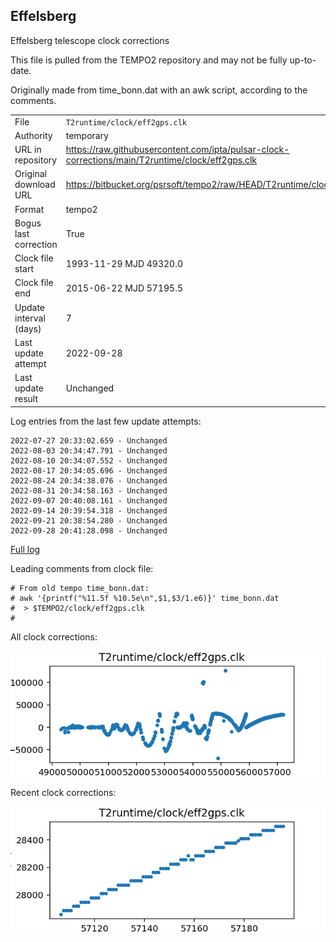 
## Effelsberg

Effelsberg telescope clock corrections

This file is pulled from the TEMPO2 repository and may not be fully up-to-date.

Originally made from time_bonn.dat with an awk script, according to
the comments.

|     |     |
|:--- |:--- |
| File | `T2runtime/clock/eff2gps.clk` |
| Authority | temporary |
| URL in repository | <https://raw.githubusercontent.com/ipta/pulsar-clock-corrections/main/T2runtime/clock/eff2gps.clk> |
| Original download URL | <https://bitbucket.org/psrsoft/tempo2/raw/HEAD/T2runtime/clock/eff2gps.clk> |
| Format | tempo2 |
| Bogus last correction | True |
| Clock file start | 1993-11-29 MJD 49320.0 |
| Clock file end | 2015-06-22 MJD 57195.5 |
| Update interval (days) | 7 |
| Last update attempt | 2022-09-28 |
| Last update result | Unchanged |

Log entries from the last few update attempts:
```
2022-07-27 20:33:02.659 - Unchanged
2022-08-03 20:34:47.791 - Unchanged
2022-08-10 20:34:07.552 - Unchanged
2022-08-17 20:34:05.696 - Unchanged
2022-08-24 20:34:38.076 - Unchanged
2022-08-31 20:34:58.163 - Unchanged
2022-09-07 20:40:08.161 - Unchanged
2022-09-14 20:39:54.318 - Unchanged
2022-09-21 20:38:54.280 - Unchanged
2022-09-28 20:41:28.098 - Unchanged
```
[Full log](https://raw.githubusercontent.com/ipta/pulsar-clock-corrections/main/log/T2runtime/clock/eff2gps.clk.log)

Leading comments from clock file:

    # From old tempo time_bonn.dat:
    # awk '{printf("%11.5f %10.5e\n",$1,$3/1.e6)}' time_bonn.dat
    #  > $TEMPO2/clock/eff2gps.clk
    #



All clock corrections:

![plot of all clock corrections](eff2gps.clk.png "All corrections")

Recent clock corrections:

![plot of recent clock corrections](eff2gps.clk.short.png "Recent corrections")

